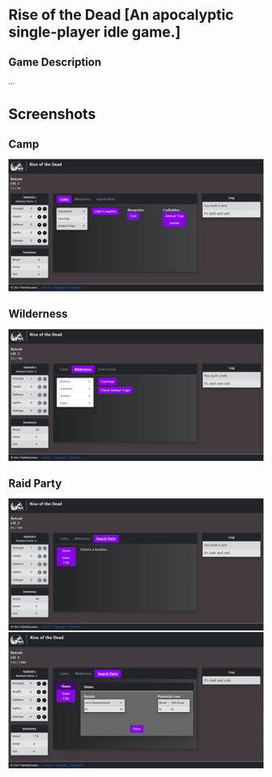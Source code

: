 # Rise of the Dead [An apocalyptic single-player idle game.]
## Game Description
...
# Screenshots
## Camp
<img src="public/homescreen.PNG" alt="Camp View" />

## Wilderness
<img src="public/wilderness.PNG" alt="Wilderness View" />

## Raid Party
<img class="mb-3" src="public/chooseLocation.PNG" alt="Choose a Location View" />
<br />
<img src="public/selectedLocation.PNG" alt="Selected Location View" />
<!-- hi-->

